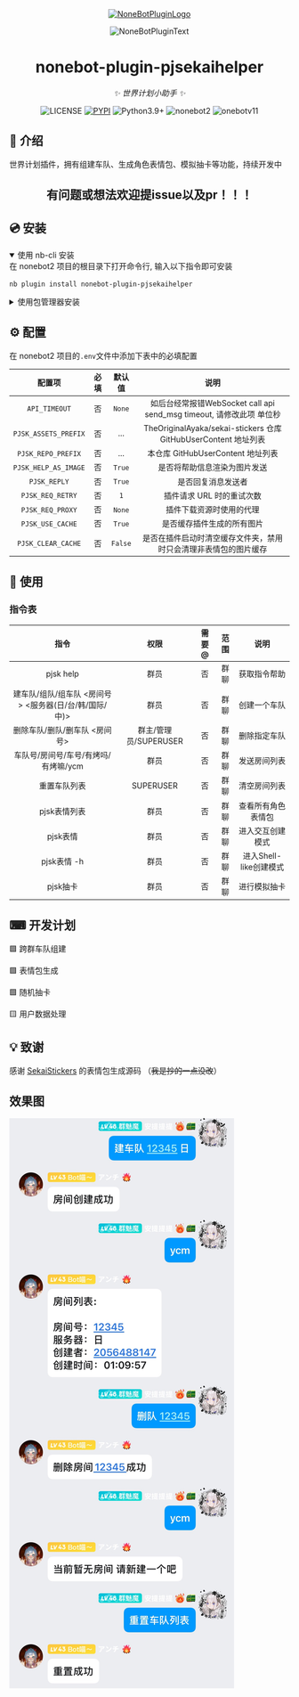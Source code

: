<div align="center">
  <a href="https://v2.nonebot.dev/store"><img src="https://github.com/A-kirami/nonebot-plugin-template/blob/resources/nbp_logo.png" width="180" height="180" alt="NoneBotPluginLogo"></a>
  <br>
  <p><img src="https://github.com/A-kirami/nonebot-plugin-template/blob/resources/NoneBotPlugin.svg" width="240" alt="NoneBotPluginText"></p>
</div>

<div align="center">

# nonebot-plugin-pjsekaihelper

_✨ 世界计划小助手 ✨_

![LICENSE](https://img.shields.io/github/license/Ant1816/nonebot-plugin-pjsekaihelper.svg)
[![PYPI](https://img.shields.io/pypi/v/nonebot-plugin-pjsekaihelper.svg)](https://pypi.python.org/pypi/nonebot-plugin-pjsekaihelper)
![Python3.9+](https://img.shields.io/badge/Python-3.9+-blue)
![nonebot2](https://img.shields.io/badge/NoneBot2-2.3.1+-red)
![onebotv11](https://img.shields.io/badge/OneBot-v11-yellow)

</div>

## 📖 介绍

世界计划插件，拥有组建车队、生成角色表情包、模拟抽卡等功能，持续开发中

<div align="center">

## 有问题或想法欢迎提issue以及pr！！！

</div>

## 💿 安装

<details open>
<summary>使用 nb-cli 安装</summary>
在 nonebot2 项目的根目录下打开命令行, 输入以下指令即可安装

    nb plugin install nonebot-plugin-pjsekaihelper

</details>

<details>
<summary>使用包管理器安装</summary>
在 nonebot2 项目的插件目录下, 打开命令行, 根据你使用的包管理器, 输入相应的安装命令

<details>
<summary>pip</summary>

    pip install nonebot-plugin-pjsekaihelper
</details>
<details>
<summary>pdm</summary>

    pdm add nonebot-plugin-pjsekaihelper
</details>
<details>
<summary>poetry</summary>

    poetry add nonebot-plugin-pjsekaihelper
</details>
<details>
<summary>conda</summary>

    conda install nonebot-plugin-pjsekaihelper
</details>

打开 nonebot2 项目根目录下的 `pyproject.toml` 文件, 在 `[tool.nonebot]` 部分追加写入

    plugins = ["nonebot_plugin_pjsekaihelper"]

</details>

## ⚙️ 配置

在 nonebot2 项目的`.env`文件中添加下表中的必填配置

|         配置项          | 必填 |   默认值   |                            说明                             |
|:--------------------:|:--:|:-------:|:---------------------------------------------------------:|
|     `API_TIMEOUT`      | 否  |  `None`   |   如后台经常报错WebSocket call api send_msg timeout, 请修改此项 单位秒   |
| `PJSK_ASSETS_PREFIX` | 否  |   ...   | TheOriginalAyaka/sekai-stickers 仓库 GitHubUserContent 地址列表 |
|  `PJSK_REPO_PREFIX`  | 否  |   ...   |                本仓库 GitHubUserContent 地址列表                 |
| `PJSK_HELP_AS_IMAGE` | 否  | `True`  |                      是否将帮助信息渲染为图片发送                       |
|     `PJSK_REPLY`     | 否  | `True`  |                         是否回复消息发送者                         |
|   `PJSK_REQ_RETRY`   | 否  |   `1`   |                      插件请求 URL 时的重试次数                      |
|   `PJSK_REQ_PROXY`   | 否  | `None`  |                       插件下载资源时使用的代理                        |
|   `PJSK_USE_CACHE`   | 否  | `True`  |                       是否缓存插件生成的所有图片                       |
|  `PJSK_CLEAR_CACHE`  | 否  | `False` |             是否在插件启动时清空缓存文件夹，禁用时只会清理非表情包的图片缓存              |

## 🎉 使用
### 指令表
| 指令 | 权限 | 需要@ | 范围 |        说明        |
|:-----:|:----:|:----:|:----:|:----------------:|
| pjsk help | 群员 | 否 | 群聊 |      获取指令帮助      |
| 建车队/组队/组车队 <房间号> <服务器(日/台/韩/国际/中)> | 群员 | 否 | 群聊 |      创建一个车队      |
| 删除车队/删队/删车队 <房间号> | 群主/管理员/SUPERUSER | 否 | 群聊 |      删除指定车队      |
| 车队号/房间号/车号/有烤吗/有烤嘛/ycm | 群员 | 否 | 群聊 |      发送房间列表      |
| 重置车队列表 | SUPERUSER | 否 | 群聊 |      清空房间列表      |
| pjsk表情列表 | 群员 | 否 | 群聊 |    查看所有角色表情包     |
| pjsk表情 | 群员 | 否 | 群聊 |     进入交互创建模式     |
| pjsk表情 -h | 群员 | 否 | 群聊 | 进入Shell-like创建模式 |
| pjsk抽卡 | 群员 | 否 | 群聊 | 进行模拟抽卡 |

## ⌨  开发计划
&#x1F7E9; 跨群车队组建

&#x1F7E9; 表情包生成

&#x1F7E9; 随机抽卡

&#x1F7E8; 用户数据处理

## 💡 致谢
感谢 [SekaiStickers](https://github.com/lgc-NB2Dev/nonebot-plugin-pjsk/) 的表情包生成源码 （~~我是抄的一点没改~~）

## 效果图
![效果图](https://raw.githubusercontent.com/Ant1816/Ant1816/refs/heads/main/pjsekai.png)
